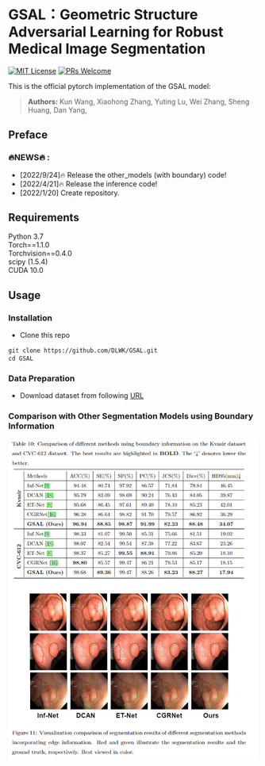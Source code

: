 # GSAL：Geometric Structure Adversarial Learning for Robust Medical Image Segmentation 

[![MIT License](https://img.shields.io/badge/license-MIT-green.svg)](https://opensource.org/licenses/MIT) [![PRs Welcome](https://img.shields.io/badge/PRs-welcome-brightgreen.svg?style=flat-square)](http://makeapullrequest.com)
<!-- TOC -->
This is the official pytorch implementation of the GSAL model:<br />
> **Authors:** 
> Kun Wang,
> Xiaohong Zhang,
> Yuting Lu,
> Wei Zhang,
> Sheng Huang,
> Dan Yang,

## Preface





### 🔥NEWS🔥 :
- [2022/9/24]:fire: Release the other_models (with boundary)  code!
- [2022/4/21]:fire: Release the inference code!
- [2022/1/20] Create repository.




## Requirements
Python 3.7<br />
Torch==1.1.0<br />
Torchvision==0.4.0<br />
scipy (1.5.4) <br />
CUDA 10.0<br />

## Usage

###  Installation
* Clone this repo
```
git clone https://github.com/DLWK/GSAL.git
cd GSAL
```
### Data Preparation
 + Download dataset from following [URL](https://drive.google.com/file/d/17Cs2JhKOKwt4usiAYJVJMnXfyZWySn3s/view?usp=sharing)


###  Comparison with Other Segmentation Models using Boundary Information
<p align="center">
    <img src="./figs/2.png"/> <br />
    <em> 
    </em>
</p>


